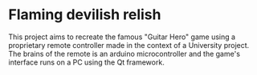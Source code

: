 Flaming devilish relish
========================

This project aims to recreate the famous "Guitar Hero" game using
a proprietary remote controller made in the context of a University
project. The brains of the remote is an arduino microcontroller and
the game's interface runs on a PC using the Qt framework.




